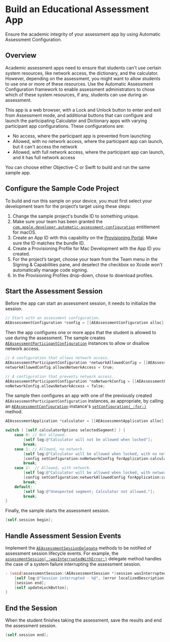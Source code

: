 # Build an Educational Assessment App

Ensure the academic integrity of your assessment app by using Automatic Assessment Configuration.

## Overview

Academic assessment apps need to ensure that students can't use certain system resources, like network access, the dictionary, and the calculator. However, depending on the assessment, you might want to allow students to use one or more of these resources. Use the Automatic Assessment Configuration framework to enable assessment administrators to chose which of these system resources, if any, students can use during an assessment. 

This app is a web browser, with a Lock and Unlock button to enter and exit from Assessment mode, and additional buttons that can configure and launch the participating Calculator and Dictionary apps with varying participant app configurations. These configurations are:
- No access, where the participant app is prevented from launching
- Allowed, with no network access, where the participant app can launch, but it can't access the network
- Allowed, with full network access, where the participant app can launch, and it has full network access

You can choose either Objective-C or Swift to build and run the same sample app.

## Configure the Sample Code Project

To build and run this sample on your device, you must first select your development team for the project’s target using these steps:
1. Change the sample project's bundle ID to something unique.
2. Make sure your team has been granted the  [`com.apple.developer.automatic-assessment-configuration`](https://developer.apple.com/documentation/bundleresources/entitlements/com_apple_developer_automatic-assessment-configuration) entitlement for macOS.
3. Create an App ID with this capability on the [Provisioning Portal](https://developer.apple.com/account/resources/certificates/list). Make sure the ID matches the bundle ID.
4. Create a Provisioning Profile for Mac Development with the App ID you created.
5. For the project’s target, choose your team from the Team menu in the Signing & Capabilities pane, and deselect the checkbox so Xcode won't automatically manage code signing.
6. In the Provisioning Profiles drop-down, chose to download profiles.

## Start the Assessment Session

Before the app can start an assessment session, it needs to initialize the session.

``` objective-c
// Start with an assessment configuration.
AEAssessmentConfiguration *config = [[AEAssessmentConfiguration alloc] init];
```

Then the app configures one or more apps that the student is allowed to use during the assessment. The sample creates [`AEAssessmentParticipantConfiguration`](https://developer.apple.com/documentation/automaticassessmentconfiguration/aeassessmentparticipantconfiguration) instances to allow or disallow network access.

``` objective-c
// A configuration that allows network access.
AEAssessmentParticipantConfiguration *networkAllowedConfig = [[AEAssessmentParticipantConfiguration alloc] init];
networkAllowedConfig.allowsNetworkAccess = true;

// A configuration that prevents network access.
AEAssessmentParticipantConfiguration *noNetworkConfig = [[AEAssessmentParticipantConfiguration alloc] init];
noNetworkConfig.allowsNetworkAccess = false;
```

The sample then configures an app with one of the previously created `AEAssessmentParticipantConfiguration` instances, as appropriate, by calling an [`AEAssessmentConfiguration`](https://developer.apple.com/documentation/automaticassessmentconfiguration/aeassessmentconfiguration) instance's [`setConfiguration(_:for:)`](https://developer.apple.com/documentation/automaticassessmentconfiguration/aeassessmentconfiguration/3762534-setconfiguration) method.

``` objective-c
AEAssessmentApplication *calculator = [[AEAssessmentApplication alloc] initWithBundleIdentifier:calculatorBundleID];

switch ( [self.calculatorOptions selectedSegment] ) {
    case 0: // Not allowed.
        [self log:@"Calculator will not be allowed when locked"];
        break;
    case 1: // Allowed, no network.
        [self log:@"Calculator will be allowed when locked, with no network access."];
        [config setConfiguration:noNetworkConfig forApplication:calculator];
        break;
    case 2:  // Allowed, with network.
        [self log:@"Calculator will be allowed when locked, with network access."];
        [config setConfiguration:networkAllowedConfig forApplication:calculator];
        break;
    default:
        [self log:@"Unexpected segment; Calculator not allowed."];
        break;
}
```

Finally, the sample starts the assessment session.

``` objective-c
[self.session begin];
```

## Handle Assessment Session Events

Implement the [`AEAssessmentSessionDelegate`](https://developer.apple.com/documentation/automaticassessmentconfiguration/aeassessmentsessiondelegate) methods to be notified of assessment session lifecycle events. For example, the [`assessmentSession(_:wasInterruptedWithError:)`](https://developer.apple.com/documentation/automaticassessmentconfiguration/aeassessmentsessiondelegate/3543388-assessmentsession) delegate method handles the case of a system failure interrupting the assessment session.

``` objective-c
- (void)assessmentSession:(AEAssessmentSession *)session wasInterruptedWithError:(NSError *)error {
    [self log:@"Session interrupted - %@", [error localizedDescription]];
    [session end];
    [self updateLockButton];
}
```

## End the Session

When the student finishes taking the assessment, save the results and end the assessment session.

``` objective-c
[self.session end];
```
